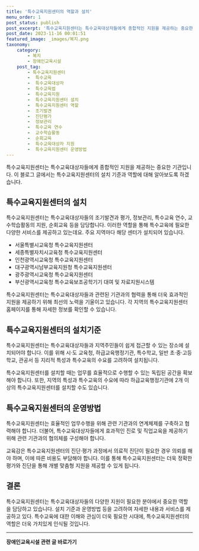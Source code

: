 ```yaml
---
title: '특수교육지원센터의 역할과 설치'
menu_order: 1
post_status: publish
post_excerpt: '특수교육지원센터는 특수교육대상자들에게 종합적인 지원을 제공하는 중요한 기관입니다. 이 블로그 글에서는 특수교육지원센터의 설치 기준과 역할에 대해 알아보도록 하겠습니다.'
post_date: 2023-11-16 00:01:51
featured_image: _images/복지.png
taxonomy:
    category:
        - 복지
        - 장애인교육시설
    post_tag:
        - 특수교육지원센터
        -  특수교육
        -  특수교육대상자
        -  특수교육법
        -  특수교육지원
        -  특수교육지원센터 설치
        -  특수교육지원센터 역할
        -  조기발견
        -  진단평가
        -  정보관리
        -  특수교육 연수
        -  교수학습활동
        -  순회교육
        -  특수교육대상자 지원
        -  특수교육지원센터 운영방법
---
```



특수교육지원센터는 특수교육대상자들에게 종합적인 지원을 제공하는 중요한 기관입니다. 이 블로그 글에서는 특수교육지원센터의 설치 기준과 역할에 대해 알아보도록 하겠습니다.

## 특수교육지원센터의 설치

특수교육지원센터는 특수교육대상자들의 조기발견과 평가, 정보관리, 특수교육 연수, 교수학습활동의 지원, 순회교육 등을 담당합니다. 이러한 역할을 통해 특수교육에 필요한 다양한 서비스를 제공하고 있는데요. 주요 지역마다 해당 센터가 설치되어 있습니다.

- 서울특별시교육청 특수교육지원센터
- 세종특별자치시교육청 특수교육지원센터
- 인천광역시교육청 특수교육지원센터
- 대구광역시남부교육지원청 특수교육지원센터
- 광주광역시교육청 특수교육지원센터
- 부산광역시교육청 특수교육보조공학기기 대여 및 자료지원시스템

특수교육지원센터는 특수교육대상자들과 관련된 기관과의 협력을 통해 더욱 효과적인 지원을 제공하기 위해 최선의 노력을 기울이고 있습니다. 각 지역의 특수교육지원센터 홈페이지를 통해 자세한 정보를 확인할 수 있습니다.

## 특수교육지원센터의 설치기준

특수교육지원센터는 특수교육대상자들과 지역주민들이 쉽게 접근할 수 있는 장소에 설치되어야 합니다. 이를 위해 시·도 교육청, 하급교육행정기관, 특수학교, 일반 초·중·고등학교, 관공서 등 지리적 특성과 특수교육의 수요를 고려하여 설치됩니다.

특수교육지원센터를 설치할 때는 업무를 효율적으로 수행할 수 있는 독립된 공간을 확보해야 합니다. 또한, 지역의 특성과 특수교육의 수요에 따라 하급교육행정기관에 2개 이상의 특수교육지원센터를 설치할 수도 있습니다.

## 특수교육지원센터의 운영방법

특수교육지원센터는 효율적인 업무수행을 위해 관련 기관과의 연계체제를 구축하고 협력해야 합니다. 더불어, 특수교육대상자들에게 효과적인 진로 및 직업교육을 제공하기 위해 관련 기관과의 협의체를 구성해야 합니다.

교육감은 특수교육지원센터의 진단·평가 과정에서 의료적 진단이 필요한 경우 의뢰를 해야 하며, 이에 따른 비용도 부담해야 합니다. 이를 통해 특수교육지원센터는 더욱 정확한 평가와 진단을 통해 개별 맞춤형 지원을 제공할 수 있게 됩니다.

## 결론

특수교육지원센터는 특수교육대상자들의 다양한 지원이 필요한 분야에서 중요한 역할을 담당하고 있습니다. 설치 기준과 운영방법 등을 고려하여 자세한 내용과 서비스를 제공하고 있다. 특수교육에 대한 이해와 관심이 더욱 필요한 시대에, 특수교육지원센터의 역할은 더욱 가치있게 인식될 것입니다.
<!-- wp:separator -->
<hr class="wp-block-separator has-alpha-channel-opacity"/>
<!-- /wp:separator -->

<!-- wp:group {"backgroundColor":"base","layout":{"type":"constrained"}} -->
<div class="wp-block-group has-base-background-color has-background"><!-- wp:paragraph {"align":"center","fontSize":"medium"} -->
<p class="has-text-align-center has-large-font-size"><strong>장애인교육시설 관련 글 바로가기</strong></p>
<!-- /wp:paragraph -->


<!-- wp:latest-posts
{"categories":[{"id":23164,"count":19,"description":"","link":"https://uknowlaw.com/category/%ec%9e%a5%ec%95%a0%ec%9d%b8%ea%b5%90%ec%9c%a1%ec%8b%9c%ec%84%a4/","name":"장애인교육시설","slug":"장애인교육시설","taxonomy":"category","parent":0,"meta":[],"_links":{"self":[{"href":"https://uknowlaw.com/wp-json/wp/v2/categories/23164"}],"collection":[{"href":"https://uknowlaw.com/wp-json/wp/v2/categories"}],"about":[{"href":"https://uknowlaw.com/wp-json/wp/v2/taxonomies/category"}],"wp:post_type":[{"href":"https://uknowlaw.com/wp-json/wp/v2/posts?categories=23164"}],"curies":[{"name":"wp","href":"https://api.w.org/{rel}","templated":true}]}}],"postsToShow":100,"excerptLength":28,"postLayout":"grid","columns":2,"featuredImageAlign":"left","featuredImageSizeSlug":"large","fontSize":"small"} /--></div>
<!-- /wp:group -->